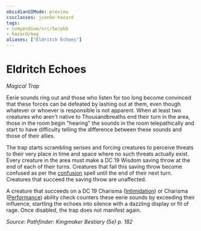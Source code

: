 ```yaml
---
obsidianUIMode: preview
cssclasses: json5e-hazard
tags:
- compendium/src/5e/pkb
- hazard/mag
aliases: ["Eldritch Echoes"]
---
```

# Eldritch Echoes
*Magical Trap*  

Eerie sounds ring out and those who listen for too long become convinced that these forces can be defeated by lashing out at them, even though whatever or whoever is responsible is not apparent. When at least two creatures who aren't native to Thousandbreaths end their turn in the area, those in the room begin "hearing" the sounds in the room telepathically and start to have difficulty telling the difference between these sounds and those of their allies.

The trap starts scrambling senses and forcing creatures to perceive threats to their very place in time and space where no such threats actually exist. Every creature in the area must make a DC 19 Wisdom saving throw at the end of each of their turns. Creatures that fail this saving throw become confused as per the [confusion](2-Mechanics/CLI/spells/confusion.md) spell until the end of their next turn. Creatures that succeed the saving throw are unaffected.

A creature that succeeds on a DC 19 Charisma ([Intimidation](2-Mechanics/CLI/rules/skills.md#Intimidation)) or Charisma ([Performance](2-Mechanics/CLI/rules/skills.md#Performance)) ability check counters these eerie sounds by exceeding their influence, startling the echoes into silence with a dazzling display or fit of rage. Once disabled, the trap does not manifest again.

*Source: Pathfinder: Kingmaker Bestiary (5e) p. 182*